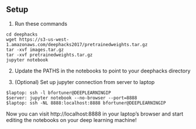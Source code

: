 Setup
-------
1. Run these commands
```
cd deephacks
wget https://s3-us-west-1.amazonaws.com/deephacks2017/pretrainedweights.tar.gz
tar -xvf images.tar.gz
tar -xvf pretrainedweights.tar.gz
jupyter notebook
```
2. Update the PATHS in the notebooks to point to your deephacks directory

3. (Optional) Set up jupyter connection from server to laptop
```
$laptop: ssh -l bfortuner@DEEPLEARNINGIP
$server: jupyter notebook --no-browser --port=8888
$laptop: ssh -NL 8888:localhost:8888 bfortuner@DEEPLEARNINGIP
```
Now you can visit http://localhost:8888 in your laptop’s browser and start editing the notebooks on your deep learning machine!
